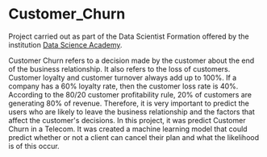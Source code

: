 # Customer_Churn

Project carried out as part of the Data Scientist Formation offered by the institution [Data Science Academy](https://www.datascienceacademy.com.br).

Customer Churn refers to a decision made by the customer about the end of the business relationship. It also refers to the loss of customers. 
Customer loyalty and customer turnover always add up to 100%. If a company has a 60% loyalty rate, then the customer loss rate is 40%. According to the 80/20 customer profitability rule, 20% of customers are generating 80% of revenue. 
Therefore, it is very important to predict the users who are likely to leave the business relationship and the factors that affect the customer's decisions.
In this project, it was predict Customer Churn in a Telecom.
It was created a machine learning model that could predict whether or not a client can cancel their plan and what the likelihood is of this occur.
